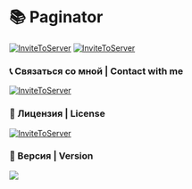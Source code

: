 # 📚 Paginator
[![InviteToServer](https://img.shields.io/badge/-RU_Документация-2f3136?style=for-the-badge)](https://github.com/Animatea/DiscordProgressbar/blob/main/README_Ru.md)
[![InviteToServer](https://img.shields.io/badge/-EN_Documentation-2f3136?style=for-the-badge)](https://github.com/Animatea/DiscordProgressbar/blob/main/README_En.md)

### 📞 Связаться со мной | Сontact with me
[![InviteToServer](https://img.shields.io/badge/-my_discord-2f3136?style=for-the-badge&logo=Discord)](https://discord.com/users/337954786190295050)

### 📜 Лицензия | License
[![InviteToServer](https://img.shields.io/badge/-LICENSE-2f3136?style=for-the-badge&logo=GNU)](https://discord.com/users/337954786190295050)

### 🔗 Версия | Version
![](https://img.shields.io/badge/version-0.0.1-red)
